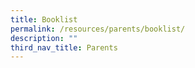 ```yaml
---
title: Booklist
permalink: /resources/parents/booklist/
description: ""
third_nav_title: Parents
---
```

